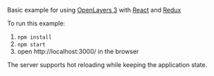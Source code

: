 Basic example for using [OpenLayers 3](http://openlayers.org/) with [React](http://facebook.github.io/react/) and [Redux](http://rackt.github.io/redux/)

To run this example:

1. `npm install`
2. `npm start`
3. open http://localhost:3000/ in the browser

The server supports hot reloading while keeping the application state.
